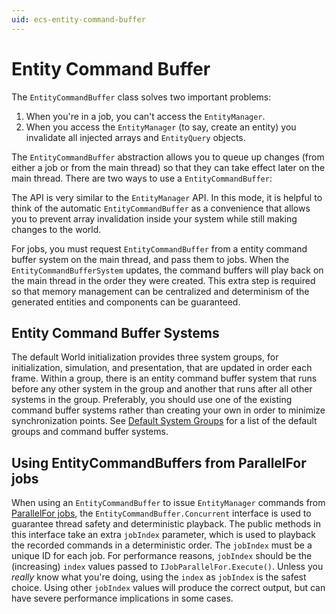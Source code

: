 ```yaml
---
uid: ecs-entity-command-buffer
---
```

# Entity Command Buffer

The `EntityCommandBuffer` class solves two important problems:

1. When you're in a job, you can't access the `EntityManager`.
2. When you access the `EntityManager` (to say, create an entity) you invalidate all injected arrays and `EntityQuery` objects.

The `EntityCommandBuffer` abstraction allows you to queue up changes (from either a job or from the main thread) so that they can take effect later on the main thread. There are two ways to use a `EntityCommandBuffer`:

The API is very similar to the `EntityManager` API. In this mode, it is helpful to think of the automatic `EntityCommandBuffer` as a convenience that allows you to prevent array invalidation inside your system while still making changes to the world.

For jobs, you must request `EntityCommandBuffer` from a entity command buffer system on the main thread, and pass them to jobs. When the `EntityCommandBufferSystem` updates, the command buffers will play back on the main thread in the order they were created. This extra step is required so that memory management can be centralized and determinism of the generated entities and components can be guaranteed.

## Entity Command Buffer Systems

The default World initialization provides three system groups, for initialization, simulation, and presentation, that are updated in order each frame. Within a group, there is an entity command buffer system that runs before any other system in the group and another that runs after all other systems in the group. Preferably, you should use one of the existing command buffer systems rather than creating your own in order to minimize synchronization points. See [Default System Groups](system_update_order.md) for a list of the default groups and command buffer systems.

## Using EntityCommandBuffers from ParallelFor jobs

When using an `EntityCommandBuffer` to issue `EntityManager` commands from [ParallelFor jobs](https://docs.unity3d.com/Manual/JobSystemParallelForJobs.html), the `EntityCommandBuffer.Concurrent` interface is used to guarantee thread safety and deterministic playback. The public methods in this interface take an extra `jobIndex` parameter, which is used to playback the recorded commands in a deterministic order. The `jobIndex` must be a unique ID for each job. For performance reasons, `jobIndex` should be the (increasing) `index` values passed to `IJobParallelFor.Execute()`. Unless you *really* know what you're doing, using the `index` as `jobIndex` is the safest choice. Using other `jobIndex` values will produce the correct output, but can have severe performance implications in some cases.

